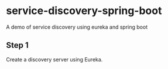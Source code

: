 # service-discovery-spring-boot
 A demo of service discovery using eureka and spring boot


## Step 1

Create a discovery server using Eureka.
